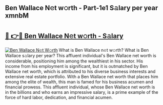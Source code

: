 ## Ben Wallace N𝚎t w𝚘rth - Part-1e1 S𝚊lary per year xmnbM

# <h2><a href="http://gc1s8x.nevu.top/?p=Ben+Wallace">🔗 👉🔴 Ben Wallace N𝚎t w𝚘rth - S𝚊lary</a></h2>

[![Ben Wallace N𝚎t W𝚘rth](https://i.imgur.com/Oavwk0R.jpeg)](http://gc1s8x.nevu.top/?p=Ben+Wallace)
What is Ben Wallace n𝚎t w𝚘rth? What is Ben Wallace s𝚊lary per year?
This affluent individual's Ben Wallace net worth is considerable, positioning him among the wealthiest in his sector. His income from his employment is significant, but it is outmatched by Ben Wallace net worth, which is attributed to his diverse business interests and extensive real estate portfolio. With a Ben Wallace net worth that places him among the elite of wealth, this man is famed for his business acumen and financial prowess. This affluent individual, whose Ben Wallace net worth is in the billions and who earns an impressive salary, is a prime example of the force of hard labor, dedication, and financial acumen.
